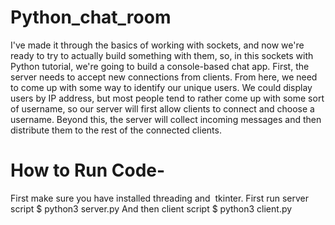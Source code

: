 # Python_chat_room

I've made it through the basics of working with sockets, and now we're ready to try
to actually build something with them, so, in this sockets with Python tutorial, we're
going to build a console-based chat app.
First, the server needs to accept new connections from clients. From here, we need
to come up with some way to identify our unique users. We could display users by IP
address, but most people tend to rather come up with some sort of username, so our
server will first allow clients to connect and choose a username. Beyond this, the
server will collect incoming messages and then distribute them to the rest of the
connected clients.


# How to Run Code-

First make sure you have installed threading and ​ tkinter.
First run server script
     $ python3 server.py
And then client script
     $ python3 client.py
